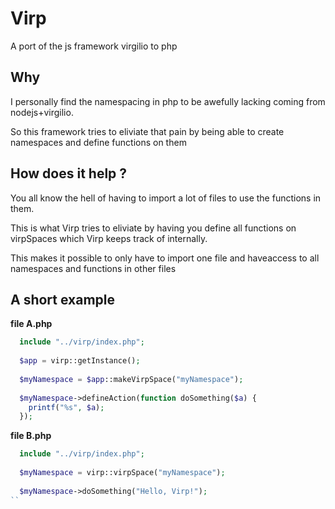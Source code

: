 # Virp
A port of the js framework virgilio to php


## Why
I personally find the namespacing in php to be awefully lacking coming from nodejs+virgilio.

So this framework tries to eliviate that pain by being able to create namespaces
and define functions on them

## How does it help ?
You all know the hell of having to import a lot
of files to use the functions in them.

This is what Virp tries to eliviate by having you define all functions on virpSpaces which Virp keeps track of internally.

This makes it possible to only have to import one file and haveaccess to all namespaces and functions in other files

## A short example

**file A.php**

```php
  include "../virp/index.php";
  
  $app = virp::getInstance();
  
  $myNamespace = $app::makeVirpSpace("myNamespace");
  
  $myNamespace->defineAction(function doSomething($a) {
    printf("%s", $a);
  });
 ```

**file B.php**

```php
  include "../virp/index.php";
  
  $myNamespace = virp::virpSpace("myNamespace");
  
  $myNamespace->doSomething("Hello, Virp!");
``
